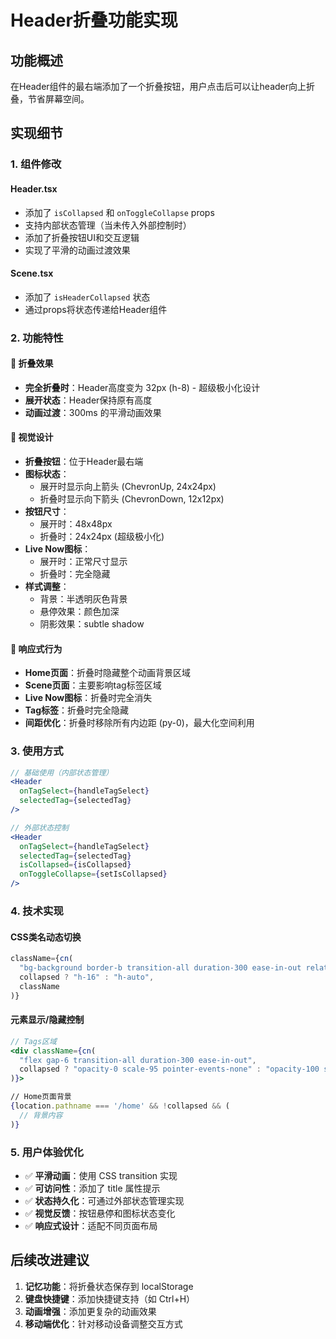 # Header折叠功能实现

## 功能概述
在Header组件的最右端添加了一个折叠按钮，用户点击后可以让header向上折叠，节省屏幕空间。

## 实现细节

### 1. 组件修改

#### Header.tsx
- 添加了 `isCollapsed` 和 `onToggleCollapse` props
- 支持内部状态管理（当未传入外部控制时）
- 添加了折叠按钮UI和交互逻辑
- 实现了平滑的动画过渡效果

#### Scene.tsx
- 添加了 `isHeaderCollapsed` 状态
- 通过props将状态传递给Header组件

### 2. 功能特性

#### 🎯 折叠效果
- **完全折叠时**：Header高度变为 32px (h-8) - 超级极小化设计
- **展开状态**：Header保持原有高度
- **动画过渡**：300ms 的平滑动画效果

#### 🎨 视觉设计
- **折叠按钮**：位于Header最右端
- **图标状态**：
  - 展开时显示向上箭头 (ChevronUp, 24x24px)
  - 折叠时显示向下箭头 (ChevronDown, 12x12px)
- **按钮尺寸**：
  - 展开时：48x48px
  - 折叠时：24x24px (超级极小化)
- **Live Now图标**：
  - 展开时：正常尺寸显示
  - 折叠时：完全隐藏
- **样式调整**：
  - 背景：半透明灰色背景
  - 悬停效果：颜色加深
  - 阴影效果：subtle shadow

#### 📱 响应式行为
- **Home页面**：折叠时隐藏整个动画背景区域
- **Scene页面**：主要影响tag标签区域
- **Live Now图标**：折叠时完全消失
- **Tag标签**：折叠时完全隐藏
- **间距优化**：折叠时移除所有内边距 (py-0)，最大化空间利用

### 3. 使用方式

```jsx
// 基础使用（内部状态管理）
<Header 
  onTagSelect={handleTagSelect}
  selectedTag={selectedTag}
/>

// 外部状态控制
<Header 
  onTagSelect={handleTagSelect}
  selectedTag={selectedTag}
  isCollapsed={isCollapsed}
  onToggleCollapse={setIsCollapsed}
/>
```

### 4. 技术实现

#### CSS类名动态切换
```jsx
className={cn(
  "bg-background border-b transition-all duration-300 ease-in-out relative overflow-hidden",
  collapsed ? "h-16" : "h-auto",
  className
)}
```

#### 元素显示/隐藏控制
```jsx
// Tags区域
<div className={cn(
  "flex gap-6 transition-all duration-300 ease-in-out",
  collapsed ? "opacity-0 scale-95 pointer-events-none" : "opacity-100 scale-100"
)}>

// Home页面背景
{location.pathname === '/home' && !collapsed && (
  // 背景内容
)}
```

### 5. 用户体验优化

- ✅ **平滑动画**：使用 CSS transition 实现
- ✅ **可访问性**：添加了 title 属性提示
- ✅ **状态持久化**：可通过外部状态管理实现
- ✅ **视觉反馈**：按钮悬停和图标状态变化
- ✅ **响应式设计**：适配不同页面布局

## 后续改进建议

1. **记忆功能**：将折叠状态保存到 localStorage
2. **键盘快捷键**：添加快捷键支持（如 Ctrl+H）
3. **动画增强**：添加更复杂的动画效果
4. **移动端优化**：针对移动设备调整交互方式 